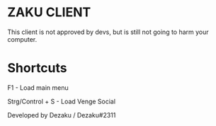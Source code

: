# ZAKU CLIENT

This client is not approved by devs, but is still not going to harm your computer.

# Shortcuts

F1 - Load main menu

Strg/Control + S - Load Venge Social



Developed by Dezaku / Dezaku#2311
